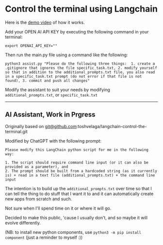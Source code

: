 # Control the terminal using Langchain

Here is the [demo video](https://twitter.com/lobotomyrobot/status/1645209135728979969) of how it works.

Add your OPEN AI API KEY by executing the following command in your terminal:

```
export OPENAI_API_KEY=""
```

Then run the main.py file using a command like the following:

```
python3 assist.py "Please do the following three things:  1. create a .gitignore that ignores the file specific_task.txt, 2. modify yourself so that in addition to the additional_prompts.txt file, you also read in a specific_task.txt prompt (do not error if that file is not found), 3. commit and push all changes"
```

Modify the assistant to suit your needs by modifying `additional_prompts.txt`, or `specific_task.txt`


----

## AI Assistant, Work in Prgress

Originally based on git@github.com:toshvelaga/langchain-control-the-terminal.git

Modified by ChatGPT with the following prompt:

```
Please modify this LangChain python script for me in the following way:

1. The script should require command line input (or it can also be provided as a parameter), and
2. The prompt should be built from a hardcoded string (as it currently is) + read in a text file (additional_prompts.txt) + the command line input
```

The intention is to build up the `additional_prompts.txt` over time so that I can tell the thing to
do stuff that I want it to and it can automatically create new apps from scratch and such.

Not sure when I'll spend time on it or where it will go.

Decided to make this public, 'cause I usually don't, and so maybe it will evolve differently.

(NB: to install new python components, use `python3 -m pip install component` (just a reminder to myself :))
